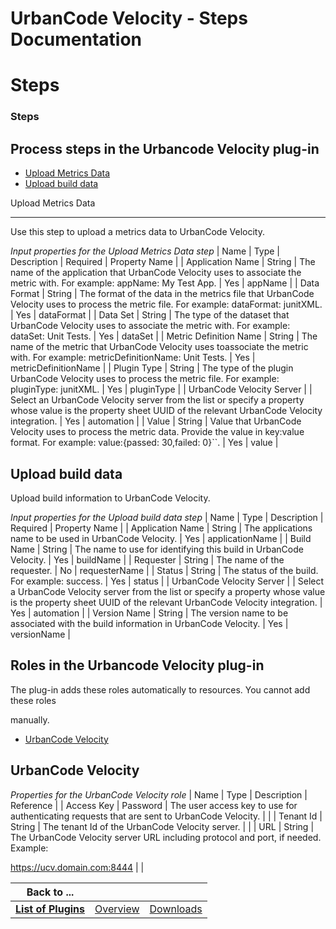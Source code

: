 
UrbanCode Velocity - Steps Documentation
========================================

# Steps




### Steps




 




Process steps in the Urbancode Velocity plug-in
-----------------------------------------------



* [Upload Metrics Data](#upload_metrics_data)
* [Upload build data](#upload_build_data)




Upload Metrics Data

-------------------


Use this step to upload a metrics data to UrbanCode Velocity.




*Input properties for the Upload
 Metrics Data step*  | Name | Type | Description | Required | Property Name |
| Application Name | String | The name of 
the application that UrbanCode Velocity uses to associate the metric with. For example: appName: My Test App. | Yes | 
appName |
| Data Format | String | The format of the data in the metrics file that UrbanCode Velocity uses to process 
the metric file. For example: dataFormat: junitXML. | Yes | dataFormat |
| Data Set | String | The type of the dataset 
that UrbanCode Velocity uses to associate the metric with. For example: dataSet: Unit Tests. | Yes | dataSet |
| Metric 
Definition Name | String | The name of the metric that UrbanCode Velocity uses toassociate the metric with. For example:
 metricDefinitionName: Unit Tests. | Yes | metricDefinitionName |
| Plugin Type | String | The type of the plugin 
UrbanCode Velocity uses to process the metric file. For example: pluginType: junitXML. | Yes | pluginType |
| UrbanCode 
Velocity Server |  | Select an UrbanCode Velocity server from the list or specify a property whose value is the property
 sheet UUID of the relevant UrbanCode Velocity integration. | Yes | automation |
| Value | String | Value that UrbanCode
 Velocity uses to process the metric data. Provide the value in key:value format. For example: value:{passed: 30,failed:
 0}``. | Yes | value |


Upload build data
-----------------


Upload build information to UrbanCode Velocity.





*Input properties for the Upload build data step*  | Name | Type | Description | Required | Property Name |
| 
Application Name | String | The applications name to be used in UrbanCode Velocity. | Yes | applicationName |
| Build 
Name | String | The name to use for identifying this build in UrbanCode Velocity. | Yes | buildName |
| Requester | 
String | The name of the requester. | No | requesterName |
| Status | String | The status of the build. For example: 
success. | Yes | status |
| UrbanCode Velocity Server |  | Select a UrbanCode Velocity server from the list or specify a
 property whose value is the property sheet UUID of the relevant UrbanCode Velocity integration. | Yes | automation |
| 
Version Name | String | The version name to be associated with the build information in UrbanCode Velocity. | Yes | 
versionName |




Roles in the Urbancode Velocity plug-in
---------------------------------------


The plug-in adds 
these roles automatically to resources. You cannot add these roles  

manually.



* [UrbanCode 
Velocity](#urbancode_velocity_role)



UrbanCode Velocity
------------------




*Properties for the UrbanCode Velocity 
role*  | Name | Type | Description | Reference |
| Access Key | Password | The user access key to use for authenticating
 requests that are sent to UrbanCode
Velocity. |  |
| Tenant Id | String | The tenant Id of the UrbanCode Velocity 
server. |  |
| URL | String | The UrbanCode Velocity server URL including protocol and port, if needed. Example:

https://ucv.domain.com:8444 |  |




|Back to ...|||
| :---: | :---: | :---: |
|[**List of Plugins**](../../index.md)|[Overview](./overview.md)|[Downloads](./downloads.md)|
